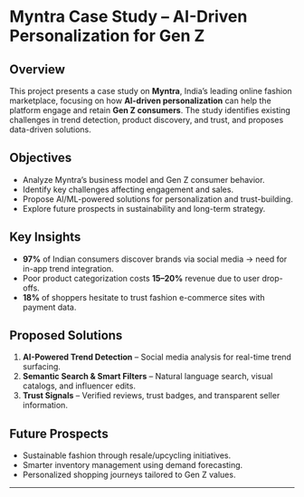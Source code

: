 # Myntra Case Study – AI-Driven Personalization for Gen Z

##  Overview
This project presents a case study on **Myntra**, India’s leading online fashion marketplace, focusing on how **AI-driven personalization** can help the platform engage and retain **Gen Z consumers**. The study identifies existing challenges in trend detection, product discovery, and trust, and proposes data-driven solutions.

##  Objectives
- Analyze Myntra’s business model and Gen Z consumer behavior.  
- Identify key challenges affecting engagement and sales.  
- Propose AI/ML-powered solutions for personalization and trust-building.  
- Explore future prospects in sustainability and long-term strategy.  

##  Key Insights
- **97%** of Indian consumers discover brands via social media → need for in-app trend integration.  
- Poor product categorization costs **15–20%** revenue due to user drop-offs.  
- **18%** of shoppers hesitate to trust fashion e-commerce sites with payment data.  

##  Proposed Solutions
1. **AI-Powered Trend Detection** – Social media analysis for real-time trend surfacing.  
2. **Semantic Search & Smart Filters** – Natural language search, visual catalogs, and influencer edits.  
3. **Trust Signals** – Verified reviews, trust badges, and transparent seller information.  

##  Future Prospects
- Sustainable fashion through resale/upcycling initiatives.  
- Smarter inventory management using demand forecasting.  
- Personalized shopping journeys tailored to Gen Z values.  

  

---

